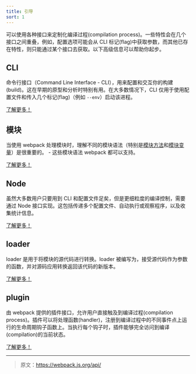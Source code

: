 ```yaml
---
title: 引导
sort: 1
---
```


可以使用各种接口来定制化编译过程(compilation process)。一些特性会在几个接口之间重叠，例如，配置选项可能会从 CLI 标记(flag)中获取参数，而其他已存在特性，则只能通过某个接口去获取。以下高级信息可以帮助你起步。


## CLI

命令行接口（Command Line Interface - CLI），用来配置和交互你的构建(build)。这在早期的原型和分析时特别有用。在大多数情况下，CLI 仅用于使用配置文件和传入几个标记(flag)（例如 `--env`）启动该进程。

[了解更多！](/api/cli)


## 模块

当使用 webpack 处理模块时，理解不同的模块语法（特别是[模块方法](/api/module-methods)和[模块变量](/api/module-variables)）是很重要的。 - 这些模块语法 webpack 都可以支持。

[了解更多！](/api/module-methods)


## Node

虽然大多数用户只要用到 CLI 和配置文件足矣，但是更细粒度的编译控制，需要通过 Node 接口实现。这包括传递多个配置文件、自动执行或观察程序，以及收集统计信息。

[了解更多！](/api/node)


## loader

loader 是用于将模块的源代码进行转换。loader 被编写为，接受源代码作为参数的函数，并对源码应用转换返回该代码的新版本。

[了解更多！](/api/loaders)


## plugin

由 webpack 提供的插件接口，允许用户直接触及到编译过程(compilation process)。插件可以将处理函数(handler)，注册到编译过程中的不同事件点上运行的生命周期钩子函数上。当执行每个钩子时，插件能够完全访问到编译(compilation)的当前状态。

[了解更多！](/api/plugins)

***

> 原文：https://webpack.js.org/api/
